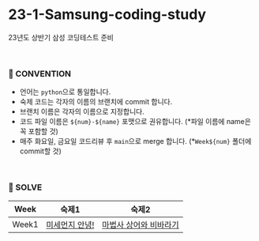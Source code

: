 # 23-1-Samsung-coding-study
23년도 상반기 삼성 코딩테스트 준비

<br/>

### 🍃 CONVENTION
- 언어는 `python`으로 통일합니다.
- 숙제 코드는 각자의 이름의 브랜치에 commit 합니다.
- 브랜치 이름은 각자의 이름으로 지정합니다.
- 코드 파일 이름은 `${num}-${name}` 포맷으로 권유합니다. (*파일 이름에 name은 꼭 포함할 것)
- 매주 화요일, 금요일 코드리뷰 후 `main`으로 merge 합니다. (*`Week${num}` 폴더에 commit할 것)

<br/>

### 📖 SOLVE
|Week|숙제1|숙제2|
|------|---|---|
|Week1|[미세먼지 안녕!](https://www.acmicpc.net/problem/17144)|[마법사 상어와 비바라기](https://www.acmicpc.net/problem/21610)|
